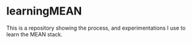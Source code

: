 # learningMEAN
This is a repository showing the process, and experimentations I use to learn the MEAN stack.
